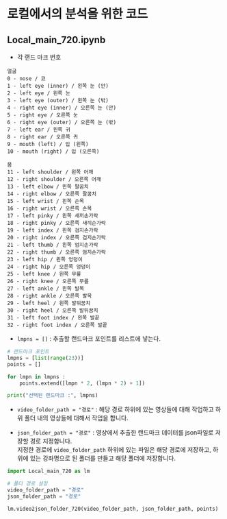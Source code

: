 # 로컬에서의 분석을 위한 코드
## Local_main_720.ipynb  
* 각 랜드 마크 번호
```
얼굴
0 - nose / 코
1 - left eye (inner) / 왼쪽 눈 (안)
2 - left eye / 왼쪽 눈
3 - left eye (outer) / 왼쪽 눈 (밖)
4 - right eye (inner) / 오른쪽 눈 (안)
5 - right eye / 오른쪽 눈 
6 - right eye (outer) / 오른쪽 눈 (밖)
7 - left ear / 왼쪽 귀
8 - right ear / 오른쪽 귀
9 - mouth (left) / 입 (왼쪽)
10 - mouth (right) / 입 (오른쪽)

몸
11 - left shoulder / 왼쪽 어깨
12 - right shoulder / 오른쪽 어깨
13 - left elbow / 왼쪽 팔꿈치
14 - right elbow / 오른쪽 팔꿈치
15 - left wrist / 왼쪽 손목
16 - right wrist / 오른쪽 손목
17 - left pinky / 왼쪽 새끼손가락
18 - right pinky / 오른쪽 새끼손가락
19 - left index / 왼쪽 검지손가락
20 - right index / 오른쪽 검지손가락
21 - left thumb / 왼쪽 엄지손가락
22 - right thumb / 오른쪽 엄지손가락
23 - left hip / 왼쪽 엉덩이
24 - right hip / 오른쪽 엉덩이
25 - left knee / 왼쪽 무릎
26 - right knee / 오른쪽 무릎
27 - left ankle / 왼쪽 발목
28 - right ankle / 오른쪽 발목
29 - left heel / 왼쪽 발뒤꿈치
30 - right heel / 오른쪽 발뒤꿈치
31 - left foot index / 왼쪽 발끝
32 - right foot index / 오른쪽 발끝
```
* `lmpns = []` : 추출할 랜드마크 포인트를 리스트에 넣는다.  
```python
# 랜드마크 포인트
lmpns = [list(range(23))]
points = []

for lmpn in lmpns :
    points.extend([lmpn * 2, (lmpn * 2) + 1])

print("선택된 랜드마크 :", lmpns)
```
* `video_folder_path = "경로"` : 해당 경로 하위에 있는 영상들에 대해 작업하고 하위 폴더 내의 영상들에 대해서 작업을 합니다.

* `json_folder_path = "경로"` : 영상에서 추출한 랜드마크 데이터를 json파일로 저장할 경로 지정합니다.  
지정한 경로에 `video_folder_path` 하위에 있는 파일은 해당 경로에 저장하고, 하위에 있는 강좌명으로 된 폴더를 만들고 해당 폴더에 저장합니다.
```python
import Local_main_720 as lm

# 폴더 경로 설정
video_folder_path = "경로"
json_folder_path = "경로"

lm.video2json_folder_720(video_folder_path, json_folder_path, points)
```